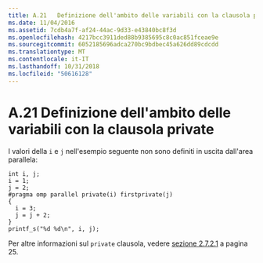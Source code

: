```yaml
---
title: A.21   Definizione dell'ambito delle variabili con la clausola private
ms.date: 11/04/2016
ms.assetid: 7cdb4a7f-af24-44ac-9d33-e43840bc8f3d
ms.openlocfilehash: 4217bcc3911ded88b9385695c8c0ac851fceae9e
ms.sourcegitcommit: 6052185696adca270bc9bdbec45a626dd89cdcdd
ms.translationtype: MT
ms.contentlocale: it-IT
ms.lasthandoff: 10/31/2018
ms.locfileid: "50616128"
---
```

# <a name="a21---scoping-variables-with-the-private-clause"></a>A.21   Definizione dell'ambito delle variabili con la clausola private

I valori della `i` e `j` nell'esempio seguente non sono definiti in uscita dall'area parallela:

```
int i, j;
i = 1;
j = 2;
#pragma omp parallel private(i) firstprivate(j)
{
  i = 3;
  j = j + 2;
}
printf_s("%d %d\n", i, j);
```

Per altre informazioni sul `private` clausola, vedere [sezione 2.7.2.1](../../parallel/openmp/2-7-2-1-private.md) a pagina 25.